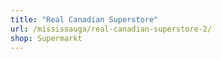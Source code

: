 ```yaml
---
title: "Real Canadian Superstore"
url: /mississauga/real-canadian-superstore-2/
shop: Supermarkt
---
```

